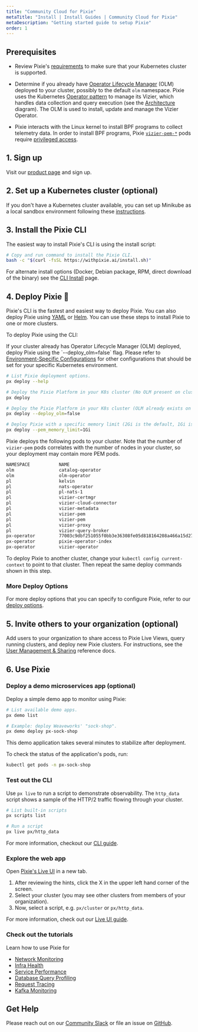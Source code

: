 ```yaml
---
title: "Community Cloud for Pixie"
metaTitle: "Install | Install Guides | Community Cloud for Pixie"
metaDescription: "Getting started guide to setup Pixie"
order: 1
---
```


## Prerequisites

- Review Pixie's [requirements](/installing-pixie/requirements) to make sure that your Kubernetes cluster is supported.

- Determine if you already have [Operator Lifecycle Manager](https://docs.openshift.com/container-platform/4.5/operators/understanding/olm/olm-understanding-olm.html) (OLM) deployed to your cluster, possibly to the default `olm` namespace. Pixie uses the Kubernetes [Operator pattern](https://kubernetes.io/docs/concepts/extend-kubernetes/operator/) to manage its Vizier, which handles data collection and query execution (see the [Architecture](/about-pixie/what-is-pixie/#architecture) diagram). The OLM is used to install, update and manage the Vizier Operator.

- Pixie interacts with the Linux kernel to install BPF programs to collect telemetry data. In order to install BPF programs, Pixie [`vizier-pem-*`](/about-pixie/what-is-pixie/#architecture) pods require [privileged access](https://github.com/pixie-io/pixie/blob/main/k8s/vizier/bootstrap/pod_security_policy.yaml).

## 1. Sign up

Visit our [product page](https://work.withpixie.ai/) and sign up.

## 2. Set up a Kubernetes cluster (optional)

If you don't have a Kubernetes cluster available, you can set up Minikube as a local sandbox environment following these [instructions](/installing-pixie/setting-up-k8s/minikube-setup).

## 3. Install the Pixie CLI

The easiest way to install Pixie's CLI is using the install script:

``` bash
# Copy and run command to install the Pixie CLI.
bash -c "$(curl -fsSL https://withpixie.ai/install.sh)"
```

For alternate install options (Docker, Debian package, RPM, direct download of the binary) see the [CLI Install](/installing-pixie/install-schemes/cli/) page.

## 4. Deploy Pixie 🚀

Pixie's CLI is the fastest and easiest way to deploy Pixie. You can also deploy Pixie using [YAML](/installing-pixie/install-schemes/yaml) or [Helm](/installing-pixie/install-schemes/helm). You can use these steps to install Pixie to one or more clusters.

To deploy Pixie using the CLI:

<Alert variant="outlined" severity="info">
  If your cluster already has Operator Lifecycle Manager (OLM) deployed, deploy Pixie using the `--deploy_olm=false` flag.
</Alert>

<Alert variant="outlined" severity="info">
  Please refer to <a href="/reference/admin/environment-configs">Environment-Specific Configurations</a> for other configurations that should be set for your specific Kubernetes environment.
</Alert>

``` bash
# List Pixie deployment options.
px deploy --help

# Deploy the Pixie Platform in your K8s cluster (No OLM present on cluster).
px deploy

# Deploy the Pixie Platform in your K8s cluster (OLM already exists on cluster).
px deploy --deploy_olm=false

# Deploy Pixie with a specific memory limit (2Gi is the default, 1Gi is the minimum recommended)
px deploy --pem_memory_limit=1Gi
```

Pixie deploys the following pods to your cluster. Note that the number of `vizier-pem` pods correlates with the number of nodes in your cluster, so your  deployment may contain more PEM pods.

```bash
NAMESPACE           NAME
olm                 catalog-operator
olm                 olm-operator
pl                  kelvin
pl                  nats-operator
pl                  pl-nats-1
pl                  vizier-certmgr
pl                  vizier-cloud-connector
pl                  vizier-metadata
pl                  vizier-pem
pl                  vizier-pem
pl                  vizier-proxy
pl                  vizier-query-broker
px-operator         77003c9dbf251055f0bb3e36308fe05d818164208a466a15d27acfddeejt7tq
px-operator         pixie-operator-index
px-operator         vizier-operator
```

To deploy Pixie to another cluster, change your `kubectl config current-context` to point to that cluster. Then repeat the same deploy commands shown in this step.

### More Deploy Options

For more deploy options that you can specify to configure Pixie, refer to our [deploy options](/reference/admin/deploy-options).

## 5. Invite others to your organization (optional)

Add users to your organization to share access to Pixie Live Views, query running clusters, and deploy new Pixie clusters. For instructions, see the [User Management & Sharing](/reference/admin/user-mgmt) reference docs.

## 6. Use Pixie

### Deploy a demo microservices app (optional)

Deploy a simple demo app to monitor using Pixie:

```bash
# List available demo apps.
px demo list

# Example: deploy Weaveworks' "sock-shop".
px demo deploy px-sock-shop
```

This demo application takes several minutes to stabilize after deployment.

To check the status of the application's pods, run:

```bash
kubectl get pods -n px-sock-shop
```

### Test out the CLI

Use `px live` to run a script to demonstrate observability. The `http_data` script shows a sample of the HTTP/2 traffic flowing through your cluster.

``` bash
# List built-in scripts
px scripts list

# Run a script
px live px/http_data
```

For more information, checkout our [CLI guide](/using-pixie/using-cli/).

### Explore the web app

Open [Pixie's Live UI](https://work.withpixie.ai) in a new tab.

1. After reviewing the hints, click the X in the upper left hand corner of the screen.
2. Select your cluster (you may see other clusters from members of your organization).
3. Now, select a script, e.g. `px/cluster` or `px/http_data`.

For more information, check out our [Live UI guide](/using-pixie/using-live-ui/).

### Check out the tutorials

Learn how to use Pixie for

- [Network Monitoring](/tutorials/pixie-101/network-monitoring/)
- [Infra Health](/tutorials/pixie-101/infra-health/)
- [Service Performance](/tutorials/pixie-101/service-performance/)
- [Database Query Profiling](/tutorials/pixie-101/database-query-profiling/)
- [Request Tracing](/tutorials/pixie-101/request-tracing/)
- [Kafka Monitoring](/tutorials/pixie-101/kafka-monitoring/)

## Get Help

Please reach out on our [Community Slack](https://slackin.px.dev/) or file an issue on [GitHub](https://github.com/pixie-io/pixie/issues).
